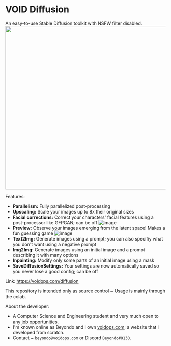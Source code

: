 # VOID Diffusion
An easy-to-use Stable Diffusion toolkit with NSFW filter disabled.
<img src="https://user-images.githubusercontent.com/58893646/210701459-57d923b3-1e60-40bc-bb67-0975107ce97f.png" width="512" height="512"/>

Features:
- **Parallelism:** Fully parallelized post-processing
- **Upscaling:** Scale your images up to 8x their original sizes
- **Facial corrections:** Correct your characters' facial features using a post-processor like GFPGAN; can be off
![image](https://user-images.githubusercontent.com/58893646/208217432-d6fba507-714d-4f15-84cc-d11551298c76.png)
- **Preview:** Observe your images emerging from the latent space! Makes a fun guessing game
![image](https://user-images.githubusercontent.com/58893646/208217628-7dd95dbf-3376-4b65-ab38-1adb4be672ff.png)
- **Text2Img:** Generate images using a prompt; you can also specifiy what you don't want using a negative prompt
- **Img2Img:** Generate images using an initial image and a prompt describing it with many options
- **Inpainting:** Modify only some parts of an initial image using a mask
- **SaveDiffusionSettings:** Your settings are now automatically saved so you never lose a good config; can be off

Link: https://voidops.com/diffusion

This repository is intended only as source control ~ Usage is mainly through the colab.

About the developer:
- A Computer Science and Engineering student and very much open to any job opportunities.
- I'm known online as Beyondo and I own [voidops.com](https://voidops.com); a website that I developed from scratch.
- Contact ~ `beyondo@voidops.com` or Discord `Beyondo#0130`.
